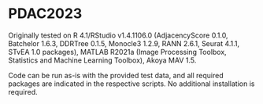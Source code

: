 # PDAC2023

Originally tested on R 4.1/RStudio v1.4.1106.0 (AdjacencyScore 0.1.0, Batchelor 1.6.3, DDRTree 0.1.5, Monocle3 1.2.9, RANN 2.6.1, Seurat 4.1.1, STvEA 1.0 packages), MATLAB R2021a (Image Processing Toolbox, Statistics and Machine Learning Toolbox), Akoya MAV 1.5. 

Code can be run as-is with the provided test data, and all required packages are indicated in the respective scripts. No additional installation is required.
